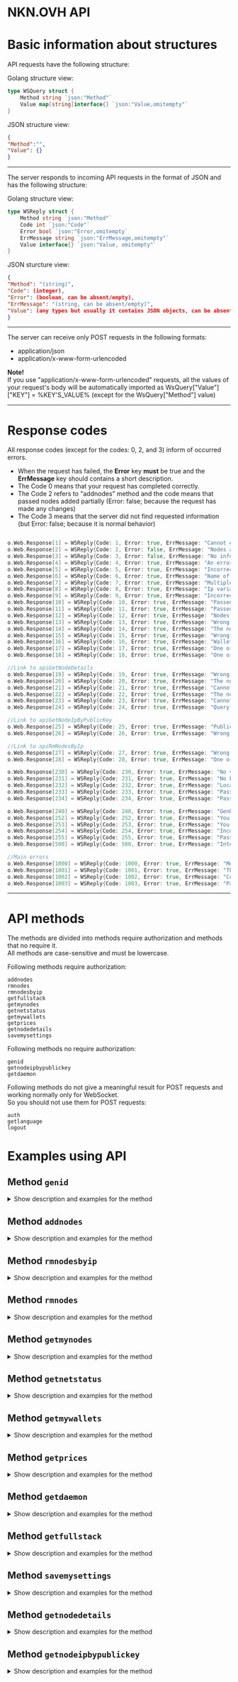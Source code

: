 # NKN.OVH API


# Basic information about structures

API requests have the following structure:

Golang structure view:
```go
type WSQuery struct {
	Method string `json:"Method"`
	Value map[string]interface{} `json:"Value,omitempty"`
}

```

JSON structure view:
```json
{
"Method":"",
"Value": {}
}

```
______

The server responds to incoming API requests in the format of JSON and has the following structure:

Golang structure view:
```go
type WSReply struct {
	Method string `json:"Method"`
	Code int `json:"Code"`
	Error bool `json:"Error,omitempty`
	ErrMessage string `json:"ErrMessage,omitempty"`
	Value interface{} `json:"Value, omitempty"`
}
```

JSON sturcture view:
```json
{
"Method": "(string)",
"Code": (integer),
"Error": (boolean, can be absent/empty),
"ErrMessage": "(string, can be absent/empty)",
"Value": (any types but usually it contains JSON objects, can be absent/empty)
}
```
________

The server can receive only POST requests in the following formats:
 - application/json
 - application/x-www-form-urlencoded


**Note!**  
If you use "application/x-www-form-urlencoded" requests, all the values of your request's body will be automatically imported as WsQuery["Value"]["KEY"] = %KEY'S_VALUE% (except for the WsQuery["Method"] value)

________

# Response codes

All response codes (except for the codes: 0, 2, and 3) inform of occurred errors.

- When the request has failed, the **Error** key **must** be true and the **ErrMessage** key should contains a short description.
- The Code 0 means that your request has completed correctly.
- The Code 2 refers to "addnodes" method and the code means that passed nodes added partially (Error: false; because the request has made any changes)
- The Code 3 means that the server did not find requested information (but Error: false; because it is normal behavior)

```go

o.Web.Response[1] = WSReply{Code: 1, Error: true, ErrMessage: "Cannot execute SQL query"}
o.Web.Response[2] = WSReply{Code: 2, Error: false, ErrMessage: "Nodes added partially"}
o.Web.Response[3] = WSReply{Code: 3, Error: false, ErrMessage: "No info/entries in a database"}
o.Web.Response[4] = WSReply{Code: 4, Error: true, ErrMessage: "An error occured"}
o.Web.Response[5] = WSReply{Code: 5, Error: true, ErrMessage: "Incorrect query"}
o.Web.Response[6] = WSReply{Code: 6, Error: true, ErrMessage: "Name of node(-s) too long or incorrect format."}
o.Web.Response[7] = WSReply{Code: 7, Error: true, ErrMessage: "Multiple variable must be boolean"}
o.Web.Response[8] = WSReply{Code: 8, Error: true, ErrMessage: "Ip variable must be valid string"}
o.Web.Response[9] = WSReply{Code: 9, Error: true, ErrMessage: "Incorrect ip address(-es)"}
o.Web.Response[10] = WSReply{Code: 10, Error: true, ErrMessage: "Passed ip address(-es) not IPv4"}
o.Web.Response[11] = WSReply{Code: 11, Error: true, ErrMessage: "Passed ip address(-es) not in public network"}
o.Web.Response[12] = WSReply{Code: 12, Error: true, ErrMessage: "Nodes limit exceeded"}
o.Web.Response[13] = WSReply{Code: 13, Error: true, ErrMessage: "Wrong delimiter passed"}
o.Web.Response[14] = WSReply{Code: 14, Error: true, ErrMessage: "The nodes weren't added since they had been already created."}
o.Web.Response[15] = WSReply{Code: 15, Error: true, ErrMessage: "Wrong data of NodesId passed"}
o.Web.Response[16] = WSReply{Code: 16, Error: true, ErrMessage: "Wallets overflow"}
o.Web.Response[17] = WSReply{Code: 17, Error: true, ErrMessage: "One or more of the passed wallets are not in the correct format"}
o.Web.Response[18] = WSReply{Code: 18, Error: true, ErrMessage: "One or more Id of the passed nodes are not found. No changes."}

//Link to apiGetNodeDetails
o.Web.Response[19] = WSReply{Code: 19, Error: true, ErrMessage: "Wrong data of NodeId passed"}
o.Web.Response[20] = WSReply{Code: 20, Error: true, ErrMessage: "The node is offline / No reply from the node before a timeout"}
o.Web.Response[21] = WSReply{Code: 21, Error: true, ErrMessage: "Cannot decode json of the node response (getnodestate)"}
o.Web.Response[22] = WSReply{Code: 22, Error: true, ErrMessage: "The node is online, but information about neighbors has not been received before a timeout"}
o.Web.Response[23] = WSReply{Code: 23, Error: true, ErrMessage: "Cannot decode json of the node response (getneighbor)"}
o.Web.Response[24] = WSReply{Code: 24, Error: true, ErrMessage: "Query returned an error (getneighbor)"}

//Link to apiGetNodeIpByPublicKey
o.Web.Response[25] = WSReply{Code: 25, Error: true, ErrMessage: "PublicKey is not set"}
o.Web.Response[26] = WSReply{Code: 26, Error: true, ErrMessage: "Wrong PublicKey passed"}

//Link to apiRmNodesByIp
o.Web.Response[27] = WSReply{Code: 27, Error: true, ErrMessage: "Wrong data of NodesIp passed"}
o.Web.Response[28] = WSReply{Code: 28, Error: true, ErrMessage: "One or more IP of the passed nodes are not found. No changes."}

o.Web.Response[230] = WSReply{Code: 230, Error: true, ErrMessage: "No view variable passed, the variable must be string"}
o.Web.Response[231] = WSReply{Code: 231, Error: true, ErrMessage: "No Locale variable passed, the variable must be string"}
o.Web.Response[232] = WSReply{Code: 232, Error: true, ErrMessage: "Locale or View passed variables are overflow"}
o.Web.Response[233] = WSReply{Code: 233, Error: true, ErrMessage: "Passed lang package is not found in package slice"}
o.Web.Response[234] = WSReply{Code: 234, Error: true, ErrMessage: "Passed language pack is not found as JSON file"}

o.Web.Response[240] = WSReply{Code: 240, Error: true, ErrMessage: "GenRandomSHA256 returned error"}
o.Web.Response[252] = WSReply{Code: 252, Error: true, ErrMessage: "You have created at least 3 ID for the latest 30 minutes"}
o.Web.Response[253] = WSReply{Code: 253, Error: true, ErrMessage: "You have no authorization"}
o.Web.Response[254] = WSReply{Code: 254, Error: true, ErrMessage: "Incorrect ID length"}
o.Web.Response[255] = WSReply{Code: 255, Error: true, ErrMessage: "Passed ID is not found"}
o.Web.Response[500] = WSReply{Code: 500, Error: true, ErrMessage: "Internal server error"}

//Main errors
o.Web.Response[1000] = WSReply{Code: 1000, Error: true, ErrMessage: "Method variable is not passed or it has wrong format"}
o.Web.Response[1001] = WSReply{Code: 1001, Error: true, ErrMessage: "The passed Method is not found"}
o.Web.Response[1002] = WSReply{Code: 1002, Error: true, ErrMessage: "Connections limit is reached"}
o.Web.Response[1003] = WSReply{Code: 1003, Error: true, ErrMessage: "Passed JSON is incorrect"}
```
________

# API methods

The methods are divided into methods require authorization and methods that no require it.  
All methods are case-sensitive and must be lowercase.

Following methods require authorization:

```
addnodes
rmnodes
rmnodesbyip
getfullstack
getmynodes
getnetstatus
getmywallets
getprices
getnodedetails
savemysettings
```
  
Following methods no require authorization:

```
genid
getnodeipbypublickey
getdaemon
```
  
Following methods do not give a meaningful result for POST requests and working normally only for WebSocket.  
So you should not use them for POST requests:

```
auth
getlanguage
logout
```

# Examples using API

## Method `genid`

<details>
  <summary>Show description and examples for the method</summary>

______

The method serves to generate a client's ID (Hash).  


#### cURL example #1 (application/json):  

```bash
curl -X POST  \
-d '{"Method":"genid"}' \
-H "Content-Type: application/json" \
https://nkn.ovh/api

```

  
#### cURL example #2 (application/x-www-form-urlencoded):  

```bash
curl -X POST  \
-d 'Method=genid' \
-H "Content-Type: application/x-www-form-urlencoded" \
https://nkn.ovh/api
```

  
#### The server returns:
```json
{
"Method":"genid",
"Code":0,
"Error":false,
"Value":
	{
	"Hash":"3397f7beaec0c6921d6b1888e2f66d5559e81e4c8ccad3b149ab04dd3a8baf39"
	}
}
```

</details>

## Method `addnodes`

<details>
  <summary>Show description and examples for the method</summary>

______

The method serves to add nodes into your account.  

- A key "Multiple" (boolean) must be set to a valid boolean (true/false for json requests or t/true/1 and f/false/0 for urlencoded requests)  
- A key "Name" (string) must be set but can be an empty string.   
- A key "Ip" (string) must be set:  
If the **Multiple** key is set to false, the **Ip** must contain a single IP address.  
If the **Multiple** key is set to true, the **Ip** must contain at least two IP addresses which are separated by either commas, spaces or line breaks.  
- A key "Hash" (string) must be set to valid Hash.  



#### cURL example #1 (application/json), adding a single node:  

```bash
curl -X POST  \
-d '{
"Method":"addnodes",
"Value": {
	"Multiple": false,
	"Name": "MySuperNode",
	"Ip": "1.1.1.1",
	"Hash": "3397f7beaec0c6921d6b1888e2f66d5559e81e4c8ccad3b149ab04dd3a8baf39"
	}
}' \
-H "Content-Type: application/json" \
https://nkn.ovh/api

```

#### cURL example #2 (application/x-www-form-urlencoded), adding a single node:  

```bash
curl -X POST  \
-d 'Method=addnodes' \
-d 'Multiple=false' \
-d 'Name=MySuperNode' \
-d 'Ip=1.1.1.1' \
-d 'Hash=3397f7beaec0c6921d6b1888e2f66d5559e81e4c8ccad3b149ab04dd3a8baf39' \
-H "Content-Type: application/x-www-form-urlencoded" \
https://nkn.ovh/api
```

#### The server returns:

```json

{
"Method": "addnodes",
"Code": 0,
"Error": false,
"Value":
	{
	"Info": "Your node added"
	}
}

```
</details>

## Method `rmnodesbyip`

<details>
  <summary>Show description and examples for the method</summary>

______

The method serves to delete nodes by IP addresses.

- A key "NodesIp" must be set:  
If you use urlencoded request, the key must contain **string** with at least one IP address. Multiple IP addresses must be separated by comma.  
If you use json request, the key must contain **array of strings** with at least one IP address. Multiple IP addresses must be separate elements of the array.  
- A key "Hash" (string) must be set to valid Hash.

#### cURL example #1 (application/json), deleting multiple nodes:  

```bash
curl -X POST  \
-d '{
"Method":"rmnodesbyip",
"Value": {
	"NodesIp": ["1.1.1.1", "1.2.3.4", "8.8.8.8"],
	"Hash": "3397f7beaec0c6921d6b1888e2f66d5559e81e4c8ccad3b149ab04dd3a8baf39"
	}
}' \
-H "Content-Type: application/json" \
https://nkn.ovh/api

```

#### cURL example #2 (application/x-www-form-urlencoded), deleting multiple nodes:  

```bash
curl -X POST  \
-d 'Method=rmnodesbyip' \
-d 'NodesIp=1.1.1.1, 1.2.3.4, 8.8.8.8' \
-d 'Hash=3397f7beaec0c6921d6b1888e2f66d5559e81e4c8ccad3b149ab04dd3a8baf39' \
-H "Content-Type: application/x-www-form-urlencoded" \
https://nkn.ovh/api
```

#### The server returns:

```json
{
"Method":"rmnodesbyip",
"Code":0,
"Error":false,
"Value":
	{
	"Data":"Nodes removed successfully",
	"NodesId":[98390,98392,98393]
	}
}
```

The **NodesId** key in the returned result contains an array of nodes id which have been removed by your request.
</details>

## Method `rmnodes`

<details>
  <summary>Show description and examples for the method</summary>

______

The method serves to delete nodes by their ID.

- A key "NodesId" must be set:  
If you use urlencoded request, the key must contain **string** with at least one node id. Multiple nodes id must be separated by comma.  
If you use json request, the key must contain **array of integers** with at least one node id. Multiple nodes id must be separate elements of the array.  
- A key "Hash" (string) must be set to valid Hash.

	
#### cURL example #1 (application/json), deleting multiple nodes:  

```bash
curl -X POST  \
-d '{
"Method":"rmnodes",
"Value": {
	"NodesId": [98390,98392,98393],
	"Hash": "3397f7beaec0c6921d6b1888e2f66d5559e81e4c8ccad3b149ab04dd3a8baf39"
	}
}' \
-H "Content-Type: application/json" \
https://nkn.ovh/api

```

#### cURL example #2 (application/x-www-form-urlencoded), deleting multiple nodes:  

```bash
curl -X POST  \
-d 'Method=rmnodes' \
-d 'NodesId=98390,98392,98393' \
-d 'Hash=3397f7beaec0c6921d6b1888e2f66d5559e81e4c8ccad3b149ab04dd3a8baf39' \
-H "Content-Type: application/x-www-form-urlencoded" \
https://nkn.ovh/api
```

#### The server returns:

```json
{
"Method":"rmnodesbyip",
"Code":0,
"Error":false,
"Value":
	{
	"Data":"Nodes removed successfully",
	"NodesId":[98390,98392,98393]
	}
}
```

The **NodesId** key in the returned result contains an array of nodes id which have been removed by your request.  

</details>

## Method `getmynodes`

<details>
  <summary>Show description and examples for the method</summary>

______

The method serves to get your nodes list.

- A key "Hash" (string) must be set to valid Hash.

	
#### cURL example #1 (application/json):  

```bash
curl -X POST  \
-d '{
"Method":"getmynodes",
"Value": {
	"Hash": "3397f7beaec0c6921d6b1888e2f66d5559e81e4c8ccad3b149ab04dd3a8baf39"
	}
}' \
-H "Content-Type: application/json" \
https://nkn.ovh/api

```

#### cURL example #2 (application/x-www-form-urlencoded):  

```bash
curl -X POST  \
-d 'Method=getmynodes' \
-d 'Hash=3397f7beaec0c6921d6b1888e2f66d5559e81e4c8ccad3b149ab04dd3a8baf39' \
-H "Content-Type: application/x-www-form-urlencoded" \
https://nkn.ovh/api
```

#### The server returns:

```json
"Method":"getmynodes",
"Code":0,
"Error":false,
"Value":
	{
		"List": [{
			"Currtimestamp": 0,
			"Err": 1,
			"Height": 0,
			"Ip": "1.1.1.1",
			"LatestUpdate": "2021-09-16 11:46:00",
			"Name": "NodeName",
			"NodeId": 10792,
			"ProposalSubmitted": -1,
			"RelayMessageCount": 0,
			"RelaysPerHour": 0,
			"RelaysPerHour10": 0,
			"RelaysPerHour60": 0,
			"SyncState": "_OFFLINE_",
			"Uptime": 0,
			"Version": ""
			},
			{
			"Currtimestamp": 1631781964,
			"Height": 3097336,
			"Ip": "2.2.2.2",
			"LatestUpdate": "2021-09-16 11:46:05",
			"Name": "HomeNode",
			"NodeId": 36241,
			"ProposalSubmitted": 0,
			"RelayMessageCount": 10137516,
			"RelaysPerHour": 36704,
			"RelaysPerHour10": 44904,
			"RelaysPerHour60": 40034,
			"SyncState": "PERSIST_FINISHED",
			"Uptime": 994301,
			"Version": "v2.1.6"
			}
		//...
		]
	}
}
```

The **List** key in the returned result is an array of node objects.

Note!  
- If you have no nodes added in your account, the server returns a code 3.
- The **RelayMessageCount** key can contain a big unsigned integer value, so if you use the API to program in a language with strict types, use uint64 type while decoding the value.  
- NKNOVH uses transparent replacement of the **SyncState** key. The key's value may not match an actual value returned by a node. 
	
- The best way to detect nodes which are not mining is to check the **Err** key of a node object.  
If the **Err** key is not found or the key equals 0, the node is online and has a status you can see in the "SyncState" key. 

- Other possible values for ["Value"]["List"][n]["Err"]:

```
Err equals 1: the node is offline (SyncState == "_OFFLINE_") 
Err equals 2: the node is waiting for the first update from nknovh programm. (SyncState == "Waiting for first update")
Err equals 3: the node is online but has the status "Out of Network" (SyncState == "_OUT_")

If a node object has no Err key or Err key equals 0, the node has the SyncState:
SYNC_STARTED
WAIT_FOR_SYNCING
SYNC_FINISHED
PERSIST_FINISHED
PRUNING DB
GENERATING ID
```

</details>

## Method `getnetstatus`
<details>
  <summary>Show description and examples for the method</summary>

______

The method serves to get statistics of the NKN Network.

- A key "Hash" (string) must be set to valid Hash.


#### cURL example #1 (application/json):  

```bash
curl -X POST  \
-d '{
"Method":"getnetstatus",
"Value": {
	"Hash": "3397f7beaec0c6921d6b1888e2f66d5559e81e4c8ccad3b149ab04dd3a8baf39"
	}
}' \
-H "Content-Type: application/json" \
https://nkn.ovh/api

```

#### cURL example #2 (application/x-www-form-urlencoded):  

```bash
curl -X POST  \
-d 'Method=getnetstatus' \
-d 'Hash=3397f7beaec0c6921d6b1888e2f66d5559e81e4c8ccad3b149ab04dd3a8baf39' \
-H "Content-Type: application/x-www-form-urlencoded" \
https://nkn.ovh/api
```
	
#### The server returns

```json
{
  "Method": "getnetstatus",
  "Code": 0,
  "Error": false,
  "Value": {
    "relays": 8566525058388,
    "average_uptime": 960430,
    "average_relays": 296567,
    "relays_per_hour": 31332092001,
    "proposalSubmitted": 44227,
    "persist_nodes_count": 100732,
    "nodes_count": 105649,
    "last_height": 3097516,
    "last_timestamp": 1631786147,
    "average_blockTime": 22.589506,
    "average_blocksPerDay": 3824.785,
    "latest_update": "2021-09-16 12:55:47"
  }
}
```
	
- The keys **average_blockTime** and **average_blocksPerDay** are calculated since the NKN Mainnet launch.
- The **last_height** key indicates to the higher height of the NKN nodes.
- The **relays** key indicates to summary relays of the NKN nodes value's the key may be high.


</details>

## Method `getmywallets`

<details>
  <summary>Show description and examples for the method</summary>

______

The method serves to get your wallets and balances.

- A key "Hash" (string) must be set to valid Hash.


#### cURL example #1 (application/json):  

```bash
curl -X POST  \
-d '{
"Method":"getmywallets",
"Value": {
	"Hash": "3397f7beaec0c6921d6b1888e2f66d5559e81e4c8ccad3b149ab04dd3a8baf39"
	}
}' \
-H "Content-Type: application/json" \
https://nkn.ovh/api

```

#### cURL example #2 (application/x-www-form-urlencoded):  

```bash
curl -X POST  \
-d 'Method=getmywallets' \
-d 'Hash=3397f7beaec0c6921d6b1888e2f66d5559e81e4c8ccad3b149ab04dd3a8baf39' \
-H "Content-Type: application/x-www-form-urlencoded" \
https://nkn.ovh/api
```
	
#### The server returns

```json
{
  "Method": "getmywallets",
  "Code": 0,
  "Error": false,
  "Value": {
    "Wallets": [
      {
        "Balance": 343.49090321,
        "Id": 124,
        "NknWallet": "NKNZKKF9u1MUQWnK272YoFiMTn5tjZh7uRQE"
      }
    ]
  }
}
```

- The **Wallets** key contains **an array of objects**.
- If you have no wallets in your account, the server returns a code 3.

</details>

## Method `getprices`

<details>
  <summary>Show description and examples for the method</summary>

______

The method serves to get a price of the NKN coin.

- A key "Hash" (string) must be set to valid Hash.


#### cURL example #1 (application/json):  

```bash
curl -X POST  \
-d '{
"Method":"getprices",
"Value": {
	"Hash": "3397f7beaec0c6921d6b1888e2f66d5559e81e4c8ccad3b149ab04dd3a8baf39"
	}
}' \
-H "Content-Type: application/json" \
https://nkn.ovh/api

```

#### cURL example #2 (application/x-www-form-urlencoded):  

```bash
curl -X POST  \
-d 'Method=getprices' \
-d 'Hash=3397f7beaec0c6921d6b1888e2f66d5559e81e4c8ccad3b149ab04dd3a8baf39' \
-H "Content-Type: application/x-www-form-urlencoded" \
https://nkn.ovh/api
```
	
#### The server returns

```json
{
  "Method": "getprices",
  "Code": 0,
  "Error": false,
  "Value": {
    "usd": 0.396526
  }
}
```

</details>

## Method `getdaemon`

<details>
  <summary>Show description and examples for the method</summary>

______

The method serves to get an information about the NKNOVH programm.

#### cURL example #1 (application/json):  

```bash
curl -X POST  \
-d '{
"Method":"getdaemon"
}' \
-H "Content-Type: application/json" \
https://nkn.ovh/api
```

#### cURL example #2 (application/x-www-form-urlencoded):  

```bash
curl -X POST  \
-d 'Method=getdaemon' \
-H "Content-Type: application/x-www-form-urlencoded" \
https://nkn.ovh/api
```
	
#### The server returns

```json
{
  "Method": "getdaemon",
  "Code": 0,
  "Error": false,
  "Value": {
    "Timezone": "+0300",
    "Version": "1.1.0-dirty-6"
  }
}
```

</details>

## Method `getfullstack`

<details>
  <summary>Show description and examples for the method</summary>

______

The method serves to get information about your nodes, your wallets, prices of the NKN coin, NKN Network's statistics and about the NKNOVH programm  
The method calls methods: getmynodes, getmywallets, getprices, getnetstatus, getdaemon; and returns a single JSON. 

- A key "Hash" (string) must be set to valid Hash.
	

#### cURL example #1 (application/json):  

```bash
curl -X POST  \
-d '{
"Method":"getfullstack",
"Value": {
	"Hash": "3397f7beaec0c6921d6b1888e2f66d5559e81e4c8ccad3b149ab04dd3a8baf39"
	}
}' \
-H "Content-Type: application/json" \
https://nkn.ovh/api

```

#### cURL example #2 (application/x-www-form-urlencoded):  

```bash
curl -X POST  \
-d 'Method=getfullstack' \
-d 'Hash=3397f7beaec0c6921d6b1888e2f66d5559e81e4c8ccad3b149ab04dd3a8baf39' \
-H "Content-Type: application/x-www-form-urlencoded" \
https://nkn.ovh/api
```
	

#### The server returns

```json
{
  "Method": "getfullstack",
  "Code": 0,
  "Error": false,
  "Value": {
    "Daemon": {
      "Method": "getfullstack",
      "Code": 0,
      "Error": false,
      "Value": {
        "Timezone": "+0300",
        "Version": "1.1.0-dirty-6"
      }
    },
    "Netstatus": {
      "Method": "getfullstack",
      "Code": 0,
      "Error": false,
      "Value": {
        "relays": 9090394530670,
        "average_uptime": 999636,
        "average_relays": 312446,
        "relays_per_hour": 33423030261,
        "proposalSubmitted": 47102,
        "persist_nodes_count": 105555,
        "nodes_count": 106972,
        "last_height": 3098117,
        "last_timestamp": 1631800061,
        "average_blockTime": 22.589615,
        "average_blocksPerDay": 3824.7664,
        "latest_update": "2021-09-16 16:47:41"
      }
    },
    "Nodes": {
      "Method": "getfullstack",
      "Code": 0,
      "Error": false,
      "Value": {
        "List": [
          {
            "Currtimestamp": 1631800205,
            "Height": 3098125,
            "Ip": "1.1.1.1",
            "LatestUpdate": "2021-09-16 16:50:05",
            "Name": "Home",
            "NodeId": 36241,
            "ProposalSubmitted": 0,
            "RelayMessageCount": 10331962,
            "RelaysPerHour": 36734,
            "RelaysPerHour10": 42660,
            "RelaysPerHour60": 38364,
            "SyncState": "PERSIST_FINISHED",
            "Uptime": 1012541,
            "Version": "v2.1.6"
          }
        ]
      }
    },
    "Prices": {
      "Method": "getfullstack",
      "Code": 0,
      "Error": false,
      "Value": {
        "usd": 0.39364
      }
    },
    "Wallets": {
      "Method": "getfullstack",
      "Code": 0,
      "Error": false,
      "Value": {
        "Wallets": [
          {
            "Balance": 343.49090321,
            "Id": 124,
            "NknWallet": "NKNZKKF9u1MUQWnK272YoFiMTn5tjZh7uRQE"
          }
        ]
      }
    }
  }
}
```


</details>

## Method `savemysettings`

<details>
  <summary>Show description and examples for the method</summary>

______

The method serves to change your account settings.

- A key "Hash" (string) must be set to valid Hash.
- If you want to change your wallets that you should add a "Wallets" key in your request. The key must contain **array of strings**.
- If you want to delete all your wallets then you should pass an empty array in the **Wallets** key.

#### cURL example #1 (application/json):  

```bash
curl -X POST  \
-d '{
"Method":"savemysettings",
"Value": {
	"Hash": "3397f7beaec0c6921d6b1888e2f66d5559e81e4c8ccad3b149ab04dd3a8baf39",
	"Wallets": ["NKNZKKF9u1MUQWnK272YoFiMTn5tjZh7uRQE"]
	}
}' \
-H "Content-Type: application/json" \
https://nkn.ovh/api
```

**The method does not implemented to application/x-www-form-urlencoded.**

	
#### Server returns:

```json
{
  "Method": "savemysettings",
  "Code": 0,
  "Error": false,
  "Value": {
    "Data": "All settings saved"
  }
}
```

</details>

## Method `getnodedetails`

<details>
  <summary>Show description and examples for the method</summary>

______

The method serves to get node details information by node id.  
The method returns online data.

- A key "Hash" (string) must be set to valid Hash.
- A key "NodeId" (integer) must be set to node id.


#### cURL example #1 (application/json):  	
	
```bash
curl -X POST  \
-d '{
"Method":"getnodedetails",
"Value": {
	"Hash": "3397f7beaec0c6921d6b1888e2f66d5559e81e4c8ccad3b149ab04dd3a8baf39",
	"NodeId": 36241
	}
}' \
-H "Content-Type: application/json" \
https://nkn.ovh/api
```


#### cURL example #2 (application/x-www-form-urlencoded):

```bash
curl -X POST  \
-d 'Method=getnodedetails' \
-d 'Hash=3397f7beaec0c6921d6b1888e2f66d5559e81e4c8ccad3b149ab04dd3a8baf39' \
-d 'NodeId=36241' \
-H "Content-Type: application/x-www-form-urlencoded" \
https://nkn.ovh/api
```
	
#### The server returns:

```json
{
	"Method":"getnodedetails",
	"Code":0,
	"Error":false,
	"Value":{
		"DebugInfo":{
				"GetneighborTime":"680.055301ms",
				"GetnodestateTime":"144.97108ms",
				"HandlingTime":"825.278162ms"
		},
		"NodeStats":{
				"MinPing":60,
				"AvgPing":221,
				"MaxPing":3155,
				"NeighborCount":237,
				"NeighborPersist":62,
				"RelaysPerHour":36731,
				"NodeState": {
						"id":"1",
						"jsonrpc":"2.0",
						"result":{
							"addr":"tcp://1.1.1.1:30001",
							"currTimeStamp":1631803058,
							"height":3098247,
							"id":"%nkn_node_id%",
							"jsonRpcPort":30003,
							"proposalSubmitted":0,
							"protocolVersion":40,
							"publicKey":"%nkn_node_pubkey%",
							"relayMessageCount":10360133,
							"syncState":"PERSIST_FINISHED",
							"tlsJsonRpcDomain":"1-1-1-1.ipv4.nknlabs.io",
							"tlsJsonRpcPort":30005,
							"tlsWebsocketDomain":"1-1-1-1.ipv4.nknlabs.io",
							"tlsWebsocketPort":30004,
							"uptime":1015395,
							"version":"v2.1.6",
							"websocketPort":30002
						}
				}
		}
	}
}
```


</details>

## Method `getnodeipbypublickey`

<details>
  <summary>Show description and examples for the method</summary>

______

The method serves to get the node IP address by passed PublicKey.  
The method works to the NKN Network only.

- A key "PublicKey" (string) must be set and contain a node public key.

#### cURL example #1 (application/json):  	
	
```bash
curl -X POST  \
-d '{
"Method":"getnodeipbypublickey",
"Value": {
	"PublicKey": "ab8ecc50adab32f9090ac9afa88b21889a32b1a01c729334100d56d777a2b60e"
	}
}' \
-H "Content-Type: application/json" \
https://nkn.ovh/api
```


#### cURL example #2 (application/x-www-form-urlencoded):

```bash
curl -X POST  \
-d 'Method=getnodeipbypublickey' \
-d 'PublicKey=ab8ecc50adab32f9090ac9afa88b21889a32b1a01c729334100d56d777a2b60e' \
-H "Content-Type: application/x-www-form-urlencoded" \
https://nkn.ovh/api
```

#### The server returns:

```json
{
	"Method":"getnodeipbypublickey",
	"Code":0,
	"Error":false,
	"Value":
		{
		"IpList": ["1.1.1.1"]
		}
}

```

- If the public key is not found, the server returns a code 3.
</details>
